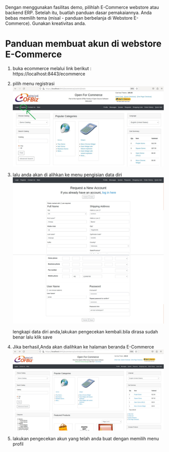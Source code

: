 Dengan menggunakan fasilitas demo, pilihlah E-Commerce webstore atau backend ERP. Setelah itu, buatlah panduan dasar pemakaiannya. Anda bebas memilih tema (misal - panduan berbelanja di Webstore E-Commerce). Gunakan kreativitas anda.


# Panduan membuat akun di webstore E-Commerce

1. buka ecommerce melalui link berikut : https://localhost:8443/ecommerce
2. pilih menu registrasi
   ![main page](./registrasi-01.jpg)

3. lalu anda akan di alihkan ke menu pengisian data diri
   ![menu data diri](./data-diri-02.jpg)
   ![menu data diri](./data-diri-03.jpg)

   lengkapi data diri anda,lakukan pengecekan kembali.bila dirasa sudah benar lalu klik save

4. Jika berhasil,Anda akan dialihkan ke halaman beranda E-Commerce
   ![menu beranda](./setelah-registrasi-04.jpg)

5. lakukan pengecekan akun yang telah anda buat dengan memilih menu profil
   
